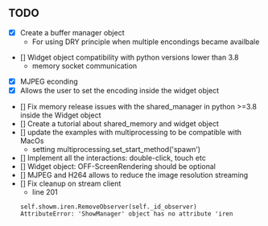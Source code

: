 
## TODO
- [x] Create a buffer manager object
  - For using DRY principle when multiple encondings became availbale
- [] Widget object compatibility with python versions lower than 3.8
  - memory socket communication  
- [x] MJPEG econding
- [x] Allows the user to set the encoding inside the widget object
- [] Fix memory release issues with the shared_manager in python >=3.8 inside the Widget object
- [] Create a tutorial about shared_memory and widget object
- [] update the examples with multiprocessing to be compatible with MacOs
  - setting multiprocessing.set_start_method('spawn')
- [] Implement all the interactions: double-click, touch etc
- []  Widget object: OFF-ScreenRendering should be optional 
- [] MJPEG and H264 allows to reduce the image resolution streaming
- [] Fix cleanup on stream client
  - line 201
   ```
   self.showm.iren.RemoveObserver(self._id_observer)
   AttributeError: 'ShowManager' object has no attribute 'iren
   ```